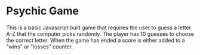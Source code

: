 # Psychic Game
 This is a basic Javascript built game that requires the user to guess a letter A-Z that the computer picks randomly. The player has 10 guesses to choose the correct letter. 
 When the game has ended a score is either added to a "wins" or "losses" counter. 
